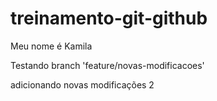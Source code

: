 # treinamento-git-github

Meu nome é Kamila

Testando branch 'feature/novas-modificacoes'

adicionando novas modificações 2